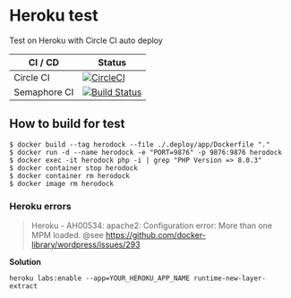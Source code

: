 Heroku test
===========

Test on Heroku with Circle CI auto deploy

| CI / CD   | Status |
| --------- | ------ |
| Circle CI | [![CircleCI](https://circleci.com/gh/sineverba/herodock.svg?style=svg)](https://circleci.com/gh/sineverba/herodock) |
| Semaphore CI | [![Build Status](https://sineverba.semaphoreci.com/badges/herodock.svg)](https://sineverba.semaphoreci.com/projects/herodock) |


## How to build for test

``` shell
$ docker build --tag herodock --file ./.deploy/app/Dockerfile "."
$ docker run -d --name herodock -e "PORT=9876" -p 9876:9876 herodock
$ docker exec -it herodock php -i | grep "PHP Version => 8.0.3"
$ docker container stop herodock
$ docker container rm herodock
$ docker image rm herodock
```

### Heroku errors

> Heroku - AH00534: apache2: Configuration error: More than one MPM loaded.
> @see https://github.com/docker-library/wordpress/issues/293

__Solution__

```shell
heroku labs:enable --app=YOUR_HEROKU_APP_NAME runtime-new-layer-extract
```